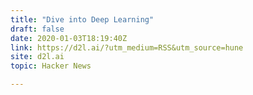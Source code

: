 ```yaml
---
title: "Dive into Deep Learning"
draft: false
date: 2020-01-03T18:19:40Z
link: https://d2l.ai/?utm_medium=RSS&utm_source=hune
site: d2l.ai
topic: Hacker News  

---
```

